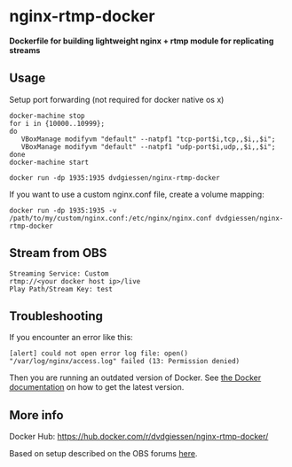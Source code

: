 # nginx-rtmp-docker
**Dockerfile for building lightweight nginx + rtmp module for replicating streams**

## Usage

Setup port forwarding (not required for docker native os x)

```
docker-machine stop
for i in {10000..10999}; 
do 
   VBoxManage modifyvm "default" --natpf1 "tcp-port$i,tcp,,$i,,$i"; 
   VBoxManage modifyvm "default" --natpf1 "udp-port$i,udp,,$i,,$i"; 
done
docker-machine start
```

`docker run -dp 1935:1935 dvdgiessen/nginx-rtmp-docker`

If you want to use a custom nginx.conf file, create a volume mapping:

`docker run -dp 1935:1935 -v /path/to/my/custom/nginx.conf:/etc/nginx/nginx.conf dvdgiessen/nginx-rtmp-docker`


## Stream from OBS
```
Streaming Service: Custom
rtmp://<your docker host ip>/live
Play Path/Stream Key: test
```

## Troubleshooting
If you encounter an error like this:
```
[alert] could not open error log file: open() "/var/log/nginx/access.log" failed (13: Permission denied)
```

Then you are running an outdated version of Docker. See [the Docker documentation](https://docs.docker.com/engine/installation/) on how to get the latest version.

## More info
Docker Hub: https://hub.docker.com/r/dvdgiessen/nginx-rtmp-docker/

Based on setup described on the OBS forums [here](https://obsproject.com/forum/resources/how-to-set-up-your-own-private-rtmp-server-using-nginx.50/).
